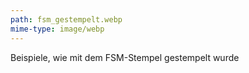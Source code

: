 ```yaml
---
path: fsm_gestempelt.webp
mime-type: image/webp
---
```


Beispiele, wie mit dem FSM-Stempel gestempelt wurde

